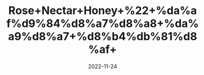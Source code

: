 ---
title: 'Rose+Nectar+Honey+%22+%da%af%d9%84%d8%a7%d8%a8+%da%a9%d8%a7+%d8%b4%db%81%d8%af+'
date: '2022-11-24' 
metatag: '' 
inventory: '0' 
draft: false 
# meta description 
shortDescripton: ''
description: 'Honey+%d8%b4%db%81%d8%af'
longdescription: ''
tags: ''
brand: ''
subCategory: ''
unit: '250 gm-Pk'
sellCount: '0'
featured: False
# product Price
price: '500.0'
# Product Short Description
shortDescription: ''
productID: '7EA6BDC7-2758-ED11-996B-005056B3A416'
type: 'products'
category: 'Honey+%d8%b4%db%81%d8%af' 
thumnailproduct: 'https://eraconnect.blob.core.windows.net/product-images/aminsaddiquidawakhana/25e54d33-9f64-489f-8b05-5686ad4d5764.webp' 
images:
  - image: 'https://eraconnect.blob.core.windows.net/product-images/aminsaddiquidawakhana/25e54d33-9f64-489f-8b05-5686ad4d5764.webp'  
Variants:
---